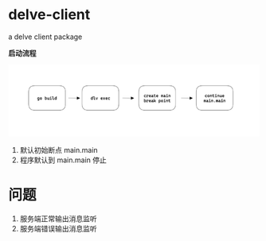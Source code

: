 # delve-client
a delve client package



**启动流程**

![img.png](doc/start_flow.png)



1. 默认初始断点 main.main
2. 程序默认到 main.main 停止

# 问题
1. 服务端正常输出消息监听
2. 服务端错误输出消息监听